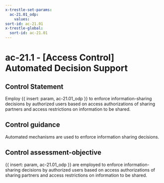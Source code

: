 ```yaml
---
x-trestle-set-params:
  ac-21.01_odp:
    values:
sort-id: ac-21.01
x-trestle-global:
  sort-id: ac-21.01
---
```


# ac-21.1 - \[Access Control\] Automated Decision Support

## Control Statement

Employ {{ insert: param, ac-21.01_odp }} to enforce information-sharing decisions by authorized users based on access authorizations of sharing partners and access restrictions on information to be shared.

## Control guidance

Automated mechanisms are used to enforce information sharing decisions.

## Control assessment-objective

{{ insert: param, ac-21.01_odp }} are employed to enforce information-sharing decisions by authorized users based on access authorizations of sharing partners and access restrictions on information to be shared.
